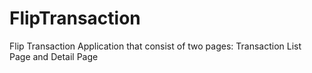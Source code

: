 # FlipTransaction

Flip Transaction Application that consist of two pages: Transaction List Page and Detail Page
